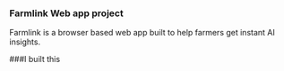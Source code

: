 ### Farmlink Web app project 
Farmlink is a browser based web app built to help farmers get instant AI insights.

###I built this
